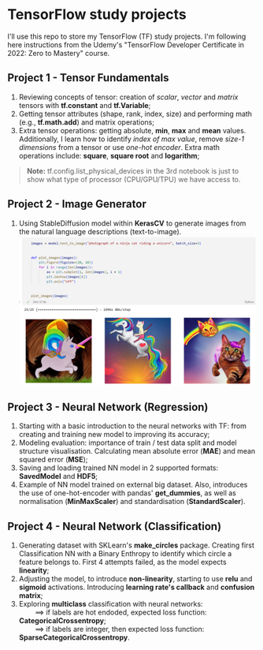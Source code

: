 # TensorFlow study projects
I'll use this repo to store my TensorFlow (TF) study projects. I'm following here instructions from the Udemy's "TensorFlow Developer Certificate in 2022: Zero to Mastery" course.

## Project 1 - Tensor Fundamentals
1. Reviewing concepts of tensor: creation of _scalar_, _vector_ and _matrix_ tensors with **tf.constant** and **tf.Variable**;
2. Getting tensor attributes (shape, rank, index, size) and performing math (e.g., **tf.math.add**) and matrix operations;
3. Extra tensor operations: getting absolute, **min**, **max** and **mean** values. Additionally, I learn how to identify _index of max value_, remove _size-1 dimensions_ from a tensor or use _one-hot encoder_. Extra math operations include: **square**, **square root** and **logarithm**;
> **Note:** tf.config.list_physical_devices in the 3rd notebook is just to show what type of processor (CPU/GPU/TPU) we have access to.

## Project 2 - Image Generator
1. Using StableDiffusion model within **KerasCV** to generate images from the natural language descriptions (text-to-image). 
![screenshot_2.1](images/Project2_KerasCV.png)

## Project 3 - Neural Network (Regression)
1. Starting with a basic introduction to the neural networks with TF: from creating and training new model to improving its accuracy;
2. Modeling evaluation: importance of train / test data split and model structure visualisation. Calculating mean absolute error (**MAE**) and mean squared error (**MSE**);
3. Saving and loading trained NN model in 2 supported formats: **SavedModel** and **HDF5**;
4. Example of NN model trained on external big dataset. Also, introduces the use of one-hot-encoder with pandas' **get_dummies**, as well as normalisation (**MinMaxScaler**) and standardisation (**StandardScaler**).

## Project 4 - Neural Network (Classification)
1. Generating dataset with SKLearn's **make_circles** package. Creating first Classification NN with a Binary Enthropy to identify which circle a feature belongs to. First 4 attempts failed, as the model expects **linearity**;
2. Adjusting the model, to introduce **non-linearity**, starting to use **relu** and **sigmoid** activations. Introducing **learning rate's callback** and **confusion matrix**;
3. Exploring **multiclass** classification with neural networks:  
&emsp;&emsp; ==> if labels are hot endoded, expected loss function: **CategoricalCrossentropy**;  
&emsp;&emsp; ==> if labels are integer, then expected loss function: **SparseCategoricalCrossentropy**.
